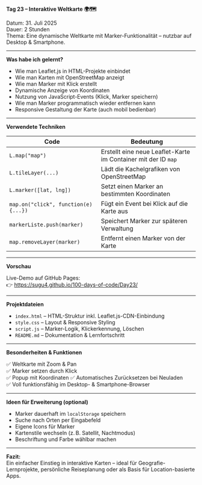 **Tag 23 – Interaktive Weltkarte 🌍🗺️**

Datum: 31. Juli 2025  
Dauer: 2 Stunden  
Thema: Eine dynamische Weltkarte mit Marker-Funktionalität – nutzbar auf Desktop & Smartphone.

---

**Was habe ich gelernt?**

- Wie man Leaflet.js in HTML-Projekte einbindet
- Wie man Karten mit OpenStreetMap anzeigt
- Wie man Marker mit Klick erstellt
- Dynamische Anzeige von Koordinaten
- Nutzung von JavaScript-Events (Klick, Marker speichern)
- Wie man Marker programmatisch wieder entfernen kann
- Responsive Gestaltung der Karte (auch mobil bedienbar)

---

**Verwendete Techniken**

| Code                                      | Bedeutung                                                           |
|-------------------------------------------|----------------------------------------------------------------------|
| `L.map("map")`                            | Erstellt eine neue Leaflet-Karte im Container mit der ID `map`      |
| `L.tileLayer(...)`                        | Lädt die Kachelgrafiken von OpenStreetMap                           |
| `L.marker([lat, lng])`                    | Setzt einen Marker an bestimmten Koordinaten                        |
| `map.on("click", function(e) {...})`      | Fügt ein Event bei Klick auf die Karte aus                          |
| `markerListe.push(marker)`                | Speichert Marker zur späteren Verwaltung                            |
| `map.removeLayer(marker)`                 | Entfernt einen Marker von der Karte                                 |

---

**Vorschau**

Live-Demo auf GitHub Pages:  
👉 https://sugu4.github.io/100-days-of-code/Day23/

---

**Projektdateien**

- `index.html` – HTML-Struktur inkl. Leaflet.js-CDN-Einbindung  
- `style.css` – Layout & Responsive Styling  
- `script.js` – Marker-Logik, Klickerkennung, Löschen  
- `README.md` – Dokumentation & Lernfortschritt

---

**Besonderheiten & Funktionen**

✅ Weltkarte mit Zoom & Pan  
✅ Marker setzen durch Klick  
✅ Popup mit Koordinaten 
✅ Automatisches Zurücksetzen bei Neuladen  
✅ Voll funktionsfähig im Desktop- & Smartphone-Browser

---

**Ideen für Erweiterung (optional)**

- Marker dauerhaft im `localStorage` speichern  
- Suche nach Orten per Eingabefeld  
- Eigene Icons für Marker  
- Kartenstile wechseln (z. B. Satellit, Nachtmodus)  
- Beschriftung und Farbe wählbar machen

---

**Fazit:**  
Ein einfacher Einstieg in interaktive Karten – ideal für Geografie-Lernprojekte, persönliche Reiseplanung oder als Basis für Location-basierte Apps.
